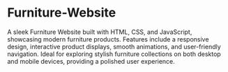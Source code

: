 # Furniture-Website
A sleek Furniture Website built with HTML, CSS, and JavaScript, showcasing modern furniture products. Features include a responsive design, interactive product displays, smooth animations, and user-friendly navigation. Ideal for exploring stylish furniture collections on both desktop and mobile devices, providing a polished user experience.
